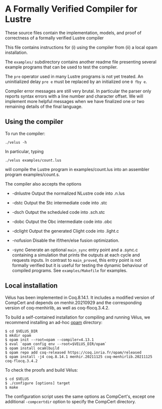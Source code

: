 # A Formally Verified Compiler for Lustre

These source files contain the implementation, models, and proof of
correctness of a formally verified Lustre compiler

This file contains instructions for (i) using the compiler from (ii) a local 
opam installation.

The `examples/` subdirectory contains another readme file presenting several
example programs that can be used to test the compiler.

The `pre` operator used in many Lustre programs is not yet treated.
An uninitialized delay `pre e` must be replaced by an initialized one `0 fby e`.

Compiler error messages are still very brutal. In particular the parser only
reports syntax errors with a line number and character offset. We will
implement more helpful messages when we have finalized one or two remaining
details of the final language.

## Using the compiler

To run the compiler:

    ./velus -h

In particular, typing

    ./velus examples/count.lus

will compile the Lustre program in examples/count.lus into an assembler
program examples/count.s.

The compiler also accepts the options

* -dnlustre
  Output the normalized NLustre code into <file>.n.lus

* -dstc
  Output the Stc intermediate code into <file>.stc

* -dsch
  Output the scheduled code into <file>.sch.stc

* -dobc
  Output the Obc intermediate code into <file>.obc

* -dclight
  Output the generated Clight code into <file>.light.c

* -nofusion
  Disable the if/then/else fusion optimization.

* -sync
  Generate an optional `main_sync` entry point and a <file>.sync.c
  containing a simulation that prints the outputs at each cycle and requests
  inputs. In contrast to `main_proved`, this entry point is not formally verified
  but it is useful for testing the dynamic behaviour of compiled programs.
  See `examples/Makefile` for examples.

## Local installation

Vélus has been implemented in Coq.8.14.1. It includes a
modified version of CompCert and depends on menhir.20210929 
and the corresponding version of coq-menhirlib, as well as coq-flocq.3.4.2.

To build a self-contained installation for compiling and running
Vélus, we recommend installing an ad-hoc
[opam](https://opam.ocaml.org/) directory:

    $ cd $VELUS_DIR
    $ mkdir opam
    $ opam init --root=opam --compiler=4.13.1
    $ eval `opam config env --root=$VELUS_DIR/opam`
    $ opam install ocamlbuild
    $ opam repo add coq-released https://coq.inria.fr/opam/released
    $ opam install -j4 coq.8.14.1 menhir.20211125 coq-menhirlib.20211125 coq-flocq.3.4.2

To check the proofs and build Vélus:

    $ cd $VELUS
    $ ./configure [options] target
    $ make

The configuration script uses the same options as CompCert's, except one
additional `-compcertdir` option to specify the CompCert directory.
